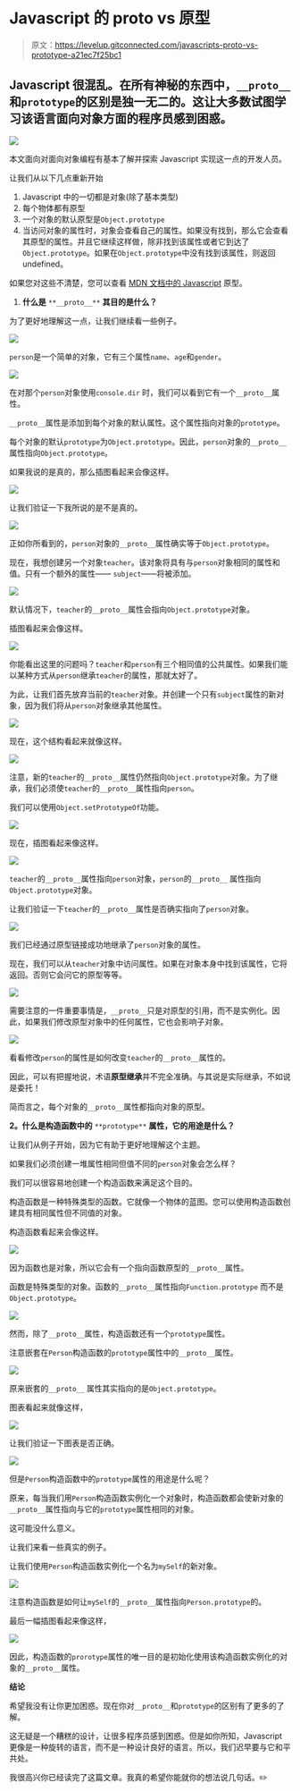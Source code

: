 # Javascript 的 __proto__ vs 原型

> 原文：<https://levelup.gitconnected.com/javascripts-proto-vs-prototype-a21ec7f25bc1>

## Javascript 很混乱。在所有神秘的东西中，`__proto__`和`prototype`的区别是独一无二的。这让大多数试图学习该语言面向对象方面的程序员感到困惑。

![](img/2f55f14040b50a2df3bc842b49f680c2.png)

本文面向对面向对象编程有基本了解并探索 Javascript 实现这一点的开发人员。

让我们从以下几点重新开始

1.  Javascript 中的一切都是对象(除了基本类型)
2.  每个物体都有原型
3.  一个对象的默认原型是`Object.prototype`
4.  当访问对象的属性时，对象会查看自己的属性。如果没有找到，那么它会查看其原型的属性。并且它继续这样做，除非找到该属性或者它到达了`Object.prototype`。如果在`Object.prototype`中没有找到该属性，则返回 undefined。

如果您对这些不清楚，您可以查看 [MDN 文档中的 Javascript](https://developer.mozilla.org/en-US/docs/Learn/JavaScript/Objects/Object_prototypes) 原型。

1.  **什么是** `**__proto__**` **其目的是什么？**

为了更好地理解这一点，让我们继续看一些例子。

![](img/4f198746ecbc2c95f45f75807587b311.png)

`person`是一个简单的对象，它有三个属性`name`、`age`和`gender`。

![](img/cc3651fe2a21a3781b75f86be4f6777e.png)

在对那个`person`对象使用`console.dir` 时，我们可以看到它有一个`__proto__`属性。

`__proto__`属性是添加到每个对象的默认属性。这个属性指向对象的`prototype`。

每个对象的默认`prototype`为`Object.prototype`。因此，`person`对象的`__proto__`属性指向`Object.prototype`。

如果我说的是真的，那么插图看起来会像这样。

![](img/30e1544cbbdfd3488adb061b8269bcdc.png)

让我们验证一下我所说的是不是真的。

![](img/779c1262c369a3169093603c25a19521.png)

正如你所看到的，`person`对象的`__proto__`属性确实等于`Object.prototype`。

现在，我想创建另一个对象`teacher`。该对象将具有与`person`对象相同的属性和值。只有一个额外的属性—— `subject`——将被添加。

![](img/0c3763266db1b87ea4b4d61772248910.png)

默认情况下，`teacher`的`__proto__`属性会指向`Object.prototype`对象。

插图看起来会像这样。

![](img/b6546645fab56f57fc60be804470013a.png)

你能看出这里的问题吗？`teacher`和`person`有三个相同值的公共属性。如果我们能以某种方式从`person`继承`teacher`的属性，那就太好了。

为此，让我们首先放弃当前的`teacher`对象。并创建一个只有`subject`属性的新对象，因为我们将从`person`对象继承其他属性。

![](img/6f04a21d69c858bd5cf11f6d8ea87579.png)

现在，这个结构看起来就像这样。

![](img/dd89575018d24fb7c8f688b2e2c35449.png)

注意，新的`teacher`的`__proto__`属性仍然指向`Object.prototype`对象。为了继承，我们必须使`teacher`的`__proto__`属性指向`person`。

我们可以使用`Object.setPrototypeOf`功能。

![](img/aac4e747842a84958e356e764bfd8335.png)

现在，插图看起来像这样。

![](img/cf7e32dd24a11a50f6be5e6a34bc2b48.png)

`teacher`的`__proto__`属性指向`person`对象，`person`的`__proto__` 属性指向`Object.prototype`对象。

让我们验证一下`teacher`的`__proto__`属性是否确实指向了`person`对象。

![](img/3f6cd013611c82758717b561a69f7663.png)

我们已经通过原型链接成功地继承了`person`对象的属性。

现在，我们可以从`teacher`对象中访问属性。如果在对象本身中找到该属性，它将返回。否则它会问它的原型等等。

![](img/a5e7f23de8faad080d873981249a8326.png)

需要注意的一件重要事情是，`__proto__`只是对原型的引用，而不是实例化。因此，如果我们修改原型对象中的任何属性，它也会影响子对象。

![](img/8aba97b6cd3d94a3b8146a370792f5b2.png)

看看修改`person`的属性是如何改变`teacher`的`__proto__`属性的。

因此，可以有把握地说，术语**原型继承**并不完全准确。与其说是实际继承，不如说是委托！

简而言之，每个对象的`__proto__`属性都指向对象的原型。

**2。什么是构造函数中的** `**prototype**` **属性，它的用途是什么？**

让我们从例子开始，因为它有助于更好地理解这个主题。

如果我们必须创建一堆属性相同但值不同的`person`对象会怎么样？

我们可以很容易地创建一个构造函数来满足这个目的。

构造函数是一种特殊类型的函数。它就像一个物体的蓝图。您可以使用构造函数创建具有相同属性但不同值的对象。

构造函数看起来会像这样。

![](img/b9b8a959e14170c82064412bdf785a51.png)

因为函数也是对象，所以它会有一个指向函数原型的`__proto__`属性。

函数是特殊类型的对象。函数的`__proto__`属性指向`Function.prototype` 而不是`Object.prototype`。

![](img/973082ae65e853c399464a96c2e18cae.png)

然而，除了`__proto__`属性，构造函数还有一个`prototype`属性。

注意嵌套在`Person`构造函数的`prototype`属性中的`__proto__`属性。

![](img/5babe20954862b43d864f8de55a72064.png)

原来嵌套的`__proto__` 属性其实指向的是`Object.prototype`。

图表看起来就像这样，

![](img/341487064adbd048e4ede973ea083356.png)

让我们验证一下图表是否正确。

![](img/f28d1a86b744778b9da3d894aedb7960.png)

但是`Person`构造函数中的`prototype`属性的用途是什么呢？

原来，每当我们用`Person`构造函数实例化一个对象时，构造函数都会使新对象的`__proto__`属性指向与它的`prototype`属性相同的对象。

这可能没什么意义。

让我们来看一些真实的例子。

让我们使用`Person`构造函数实例化一个名为`mySelf`的新对象。

![](img/8e4b7de0e16e9548e3c617b720796c94.png)

注意构造函数是如何让`mySelf`的`__proto__`属性指向`Person.prototype`的。

最后一幅插图看起来像这样，

![](img/abe111c885a85082068c070bb44f3a11.png)

因此，构造函数的`prorotype`属性的唯一目的是初始化使用该构造函数实例化的对象的`__proto__`属性。

**结论**

希望我没有让你更加困惑。现在你对`__proto__`和`prototype`的区别有了更多的了解。

这无疑是一个糟糕的设计，让很多程序员感到困惑。但是如你所知，Javascript 更像是一种旋转的语言，而不是一种设计良好的语言。所以，我们迟早要与它和平共处。

我很高兴你已经读完了这篇文章。我真的希望你能就你的想法说几句话。✏️